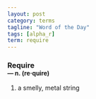 ```yaml
---
layout: post
category: terms
tagline: "Word of the Day"
tags: [alpha_r]
term: require
---
```


<h3>Require<br/> <small>&mdash; n. (re<span>&middot;</span>quire)</small></h3>
<p><ol><li>a smelly, metal string</li>
</ol></p>

